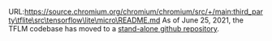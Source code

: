 URL:https://source.chromium.org/chromium/chromium/src/+/main:third_party\tflite\src\tensorflow\lite\micro\README.md
As of June 25, 2021, the TFLM codebase has moved to a [stand-alone github
repository](https://github.com/tensorflow/tflite-micro).
